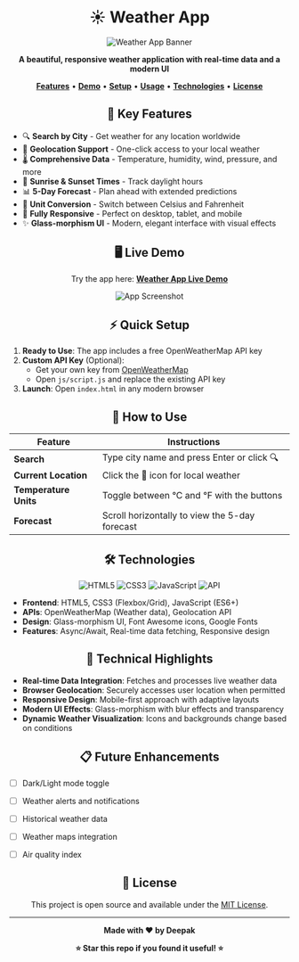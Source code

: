 <div align="center">

# ☀️ Weather App

![Weather App Banner](https://img.shields.io/badge/Weather%20App-Real--time%20Forecasts-blue?style=for-the-badge&logo=cloud)

**A beautiful, responsive weather application with real-time data and a modern UI**

[**Features**](#key-features) • [**Demo**](#live-demo) • [**Setup**](#quick-setup) • [**Usage**](#how-to-use) • [**Technologies**](#technologies) • [**License**](#license)

</div>

<div align="center">

## 🌟 **Key Features**

</div>

- 🔍 **Search by City** - Get weather for any location worldwide
- 📍 **Geolocation Support** - One-click access to your local weather
- 🌡️ **Comprehensive Data** - Temperature, humidity, wind, pressure, and more
- 🌅 **Sunrise & Sunset Times** - Track daylight hours
- 📊 **5-Day Forecast** - Plan ahead with extended predictions
- 🔄 **Unit Conversion** - Switch between Celsius and Fahrenheit
- 📱 **Fully Responsive** - Perfect on desktop, tablet, and mobile
- ✨ **Glass-morphism UI** - Modern, elegant interface with visual effects

<div align="center">

## 🖥️ **Live Demo**

Try the app here: [**Weather App Live Demo**](https://w-app-100.netlify.app/)

![App Screenshot](https://i.postimg.cc/k52sxW30/image.png)

</div>

<div align="center">

## ⚡ **Quick Setup**

</div>

1. **Ready to Use**: The app includes a free OpenWeatherMap API key
2. **Custom API Key** (Optional):
   - Get your own key from [OpenWeatherMap](https://openweathermap.org/api)
   - Open `js/script.js` and replace the existing API key
3. **Launch**: Open `index.html` in any modern browser

<div align="center">

## 📱 **How to Use**

</div>

<div align="center">

| Feature | Instructions |
|---------|-------------|
| **Search** | Type city name and press Enter or click 🔍 |
| **Current Location** | Click the 📍 icon for local weather |
| **Temperature Units** | Toggle between °C and °F with the buttons |
| **Forecast** | Scroll horizontally to view the 5-day forecast |

</div>

<div align="center">

## 🛠️ **Technologies**

</div>

<div align="center">

![HTML5](https://img.shields.io/badge/HTML5-E34F26?style=for-the-badge&logo=html5&logoColor=white)
![CSS3](https://img.shields.io/badge/CSS3-1572B6?style=for-the-badge&logo=css3&logoColor=white)
![JavaScript](https://img.shields.io/badge/JavaScript-F7DF1E?style=for-the-badge&logo=javascript&logoColor=black)
![API](https://img.shields.io/badge/API-OpenWeatherMap-orange?style=for-the-badge)

</div>

- **Frontend**: HTML5, CSS3 (Flexbox/Grid), JavaScript (ES6+)
- **APIs**: OpenWeatherMap (Weather data), Geolocation API
- **Design**: Glass-morphism UI, Font Awesome icons, Google Fonts
- **Features**: Async/Await, Real-time data fetching, Responsive design

<div align="center">

## 🌈 **Technical Highlights**

</div>

- **Real-time Data Integration**: Fetches and processes live weather data
- **Browser Geolocation**: Securely accesses user location when permitted
- **Responsive Design**: Mobile-first approach with adaptive layouts
- **Modern UI Effects**: Glass-morphism with blur effects and transparency
- **Dynamic Weather Visualization**: Icons and backgrounds change based on conditions


<div align="center">

## 📋 **Future Enhancements**

</div>

- [ ] Dark/Light mode toggle
- [ ] Weather alerts and notifications
- [ ] Historical weather data
- [ ] Weather maps integration
- [ ] Air quality index


<div align="center">

## 📄 **License**

This project is open source and available under the [MIT License](LICENSE).

</div>

<div align="center">

---

**Made with ❤️ by Deepak**

**⭐ Star this repo if you found it useful! ⭐**

</div>
